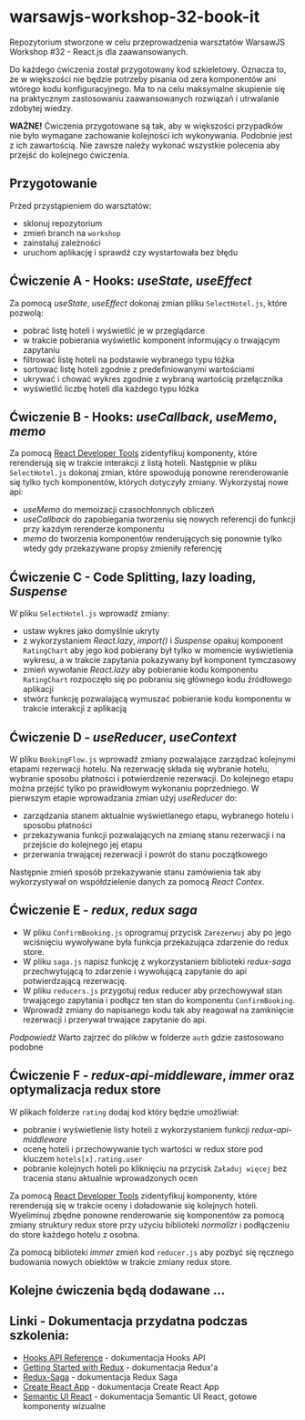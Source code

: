 # warsawjs-workshop-32-book-it

Repozytorium stworzone w celu przeprowadzenia warsztatów WarsawJS Workshop #32 - React.js dla zaawansowanych.

Do każdego ćwiczenia został przygotowany kod szkieletowy. Oznacza to, że w większości nie będzie potrzeby pisania od zera komponentów ani wtórego kodu konfiguracyjnego. Ma to na celu maksymalne skupienie się na praktycznym zastosowaniu zaawansowanych rozwiązań i utrwalanie zdobytej wiedzy.

**WAŻNE!** Ćwiczenia przygotowane są tak, aby w większości przypadków nie było wymagane zachowanie kolejności ich wykonywania. Podobnie jest z ich zawartością. Nie zawsze należy wykonać wszystkie polecenia aby przejść do kolejnego ćwiczenia.

## Przygotowanie

Przed przystąpieniem do warsztatów:

- sklonuj repozytorium
- zmień branch na `workshop`
- zainstaluj zależności
- uruchom aplikację i sprawdź czy wystartowała bez błędu

## Ćwiczenie A - Hooks: _useState_, _useEffect_

Za pomocą _useState_, _useEffect_ dokonaj zmian pliku `SelectHotel.js`, które pozwolą:

- pobrać listę hoteli i wyświetlić je w przeglądarce
- w trakcie pobierania wyświetlić komponent informujący o trwającym zapytaniu
- filtrować listę hoteli na podstawie wybranego typu łóżka
- sortować listę hoteli zgodnie z predefiniowanymi wartościami
- ukrywać i chować wykres zgodnie z wybraną wartością przełącznika
- wyświetlić liczbę hoteli dla każdego typu łóżka

## Ćwiczenie B - Hooks: _useCallback_, _useMemo_, _memo_

Za pomocą [React Developer Tools](https://github.com/facebook/react-devtools) zidentyfikuj komponenty, które rerenderują się w trakcie interakcji z listą hoteli. Następnie w pliku `SelectHotel.js` dokonaj zmian, które spowodują ponowne rerenderowanie się tylko tych komponentów, których dotyczyły zmiany. Wykorzystaj nowe api:

- _useMemo_ do memoizacji czasochłonnych obliczeń
- _useCallback_ do zapobiegania tworzeniu się nowych referencji do funkcji przy każdym rerenderze komponentu
- _memo_ do tworzenia komponentów renderujących się ponownie tylko wtedy gdy przekazywane propsy zmieniły referencję

## Ćwiczenie C - Code Splitting, lazy loading, _Suspense_

W pliku `SelectHotel.js` wprowadź zmiany:

- ustaw wykres jako domyślnie ukryty
- z wykorzystaniem _React.lazy_, _import()_ i _Suspense_ opakuj komponent `RatingChart` aby jego kod pobierany był tylko w momencie wyświetlenia wykresu, a w trakcie zapytania pokazywany był komponent tymczasowy
- zmień wywołanie _React.lazy_ aby pobieranie kodu komponentu `RatingChart` rozpoczęło się po pobraniu się głównego kodu źródłowego aplikacji
- stwórz funkcję pozwalającą wymuszać pobieranie kodu komponentu w trakcie interakcji z aplikacją

## Ćwiczenie D - _useReducer_, _useContext_

W pliku `BookingFlow.js` wprowadź zmiany pozwalające zarządzać kolejnymi etapami rezerwacji hotelu. Na rezerwację składa się wybranie hotelu, wybranie sposobu płatności i potwierdzenie rezerwacji. Do kolejnego etapu można przejść tylko po prawidłowym wykonaniu poprzedniego. W pierwszym etapie wprowadzania zmian użyj _useReducer_ do:

- zarządzania stanem aktualnie wyświetlanego etapu, wybranego hotelu i sposobu płatności
- przekazywania funkcji pozwalających na zmianę stanu rezerwacji i na przejście do kolejnego jej etapu
- przerwania trwającej rezerwacji i powrót do stanu początkowego

Następnie zmień sposób przekazywanie stanu zamówienia tak aby wykorzystywał on współdzielenie danych za pomocą _React Contex_.

## Ćwiczenie E - _redux_, _redux saga_

- W pliku `ConfirmBooking.js` oprogramuj przycisk `Zarezerwuj` aby po jego wciśnięciu wywoływane była funkcja przekazująca zdarzenie do redux store.
- W pliku `saga.js` napisz funkcję z wykorzystaniem biblioteki _redux-saga_ przechwytującą to zdarzenie i wywołującą zapytanie do api potwierdzającą rezerwację.
- W pliku `reducers.js` przygotuj redux reducer aby przechowywał stan trwającego zapytania i podłącz ten stan do komponentu `ConfirmBooking`.
- Wprowadź zmiany do napisanego kodu tak aby reagował na zamknięcie rezerwacji i przerywał trwające zapytanie do api.

_Podpowiedź_ Warto zajrzeć do plików w folderze `auth` gdzie zastosowano podobne

## Ćwiczenie F - _redux-api-middleware_, _immer_ oraz optymalizacja redux store

W plikach folderze `rating` dodaj kod który będzie umożliwiał:

- pobranie i wyświetlenie listy hoteli z wykorzystaniem funkcji _redux-api-middleware_
- ocenę hoteli i przechowywanie tych wartości w redux store pod kluczem `hotels[x].rating.user`
- pobranie kolejnych hoteli po kliknięciu na przycisk `Załaduj więcej` bez tracenia stanu aktualnie wprowadzonych ocen

Za pomocą [React Developer Tools](https://github.com/facebook/react-devtools) zidentyfikuj komponenty, które rerenderują się w trakcie oceny i doładowanie się kolejnych hoteli. Wyeliminuj zbędne ponowne renderowanie się komponentów za pomocą zmiany struktury redux store przy użyciu biblioteki _normalizr_ i podłączeniu do store każdego hotelu z osobna.

Za pomocą biblioteki _immer_ zmień kod `reducer.js` aby pozbyć się ręcznego budowania nowych obiektów w trakcie zmiany redux store.

## Kolejne ćwiczenia będą dodawane ...

## Linki - Dokumentacja przydatna podczas szkolenia:

- [Hooks API Reference](https://reactjs.org/docs/hooks-reference.html) - dokumentacja Hooks API
- [Getting Started with Redux](https://redux.js.org/introduction/getting-started) - dokumentacja Redux'a
- [Redux-Saga](https://redux-saga.js.org) - dokumentacja Redux Saga
- [Create React App](https://facebook.github.io/create-react-app/docs/getting-started) - dokumentacja Create React App
- [Semantic UI React](https://react.semantic-ui.com/) - dokumentacja Semantic UI React, gotowe komponenty wizualne
